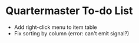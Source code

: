 Quartermaster To-do List
======================================================================

 - Add right-click menu to item table
 - Fix sorting by column (error: can't emit signal?)
